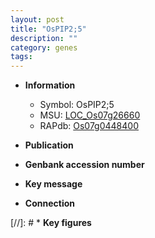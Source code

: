 ```yaml
---
layout: post
title: "OsPIP2;5"
description: ""
category: genes
tags: 
---
```


* **Information**  
    + Symbol: OsPIP2;5  
    + MSU: [LOC_Os07g26660](http://rice.uga.edu/cgi-bin/ORF_infopage.cgi?orf=LOC_Os07g26660)  
    + RAPdb: [Os07g0448400](http://rapdb.dna.affrc.go.jp/viewer/gbrowse_details/irgsp1?name=Os07g0448400)  

* **Publication**  

* **Genbank accession number**  

* **Key message**  

* **Connection**  

[//]: # * **Key figures**  


